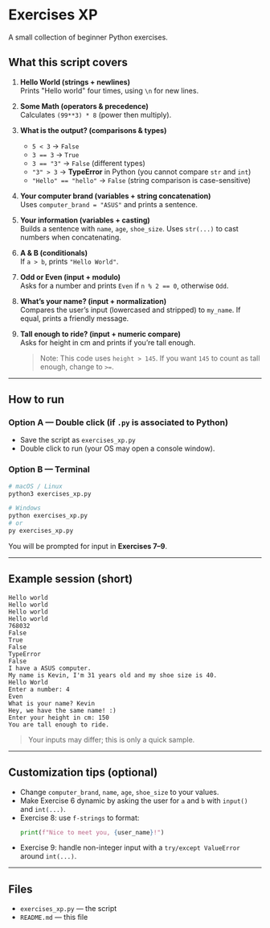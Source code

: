 # Exercises XP
A small collection of beginner Python exercises.

## What this script covers

1) **Hello World (strings + newlines)**  
   Prints "Hello world" four times, using `\n` for new lines.

2) **Some Math (operators & precedence)**  
   Calculates `(99**3) * 8` (power then multiply).

3) **What is the output? (comparisons & types)**  
   - `5 < 3` → `False`  
   - `3 == 3` → `True`  
   - `3 == "3"` → `False` (different types)  
   - `"3" > 3` → **TypeError** in Python (you cannot compare `str` and `int`)  
   - `"Hello" == "hello"` → `False` (string comparison is case-sensitive)

4) **Your computer brand (variables + string concatenation)**  
   Uses `computer_brand = "ASUS"` and prints a sentence.

5) **Your information (variables + casting)**  
   Builds a sentence with `name`, `age`, `shoe_size`. Uses `str(...)` to cast numbers when concatenating.

6) **A & B (conditionals)**  
   If `a > b`, prints `"Hello World"`.

7) **Odd or Even (input + modulo)**  
   Asks for a number and prints `Even` if `n % 2 == 0`, otherwise `Odd`.

8) **What’s your name? (input + normalization)**  
   Compares the user’s input (lowercased and stripped) to `my_name`. If equal, prints a friendly message.

9) **Tall enough to ride? (input + numeric compare)**  
   Asks for height in cm and prints if you’re tall enough.  
   > Note: This code uses `height > 145`. If you want `145` to count as tall enough, change to `>=`.

---

## How to run

### Option A — Double click (if `.py` is associated to Python)
- Save the script as `exercises_xp.py`
- Double click to run (your OS may open a console window).

### Option B — Terminal
```bash
# macOS / Linux
python3 exercises_xp.py

# Windows
python exercises_xp.py
# or
py exercises_xp.py
```

You will be prompted for input in **Exercises 7–9**.

---

## Example session (short)

```
Hello world
Hello world
Hello world
Hello world
768032
False
True
False
TypeError
False
I have a ASUS computer.
My name is Kevin, I'm 31 years old and my shoe size is 40.
Hello World
Enter a number: 4
Even
What is your name? Kevin
Hey, we have the same name! :)
Enter your height in cm: 150
You are tall enough to ride.
```

> Your inputs may differ; this is only a quick sample.

---

## Customization tips (optional)

- Change `computer_brand`, `name`, `age`, `shoe_size` to your values.  
- Make Exercise 6 dynamic by asking the user for `a` and `b` with `input()` and `int(...)`.  
- Exercise 8: use `f-strings` to format:  
  ```python
  print(f"Nice to meet you, {user_name}!")
  ```
- Exercise 9: handle non-integer input with a `try/except ValueError` around `int(...)`.

---

## Files

- `exercises_xp.py` — the script
- `README.md` — this file
